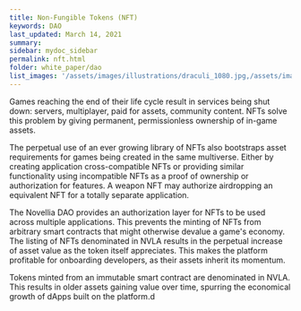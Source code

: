 ```yaml
---
title: Non-Fungible Tokens (NFT)
keywords: DAO
last_updated: March 14, 2021
summary: 
sidebar: mydoc_sidebar
permalink: nft.html
folder: white_paper/dao
list_images: '/assets/images/illustrations/draculi_1080.jpg,/assets/images/illustrations/laurence_the_duelist_1080.jpg,/assets/images/illustrations/iscara_the_ten_thousand_guns_1080.jpg,/assets/images/illustrations/alpha_draculi_1080.jpg'
---
```


Games reaching the end of their life cycle result in services being shut down: servers, multiplayer, paid for assets, community content. NFTs solve this problem by giving permanent, permissionless ownership of in-game assets.

The perpetual use of an ever growing library of NFTs also bootstraps asset requirements for games being created in the same multiverse. Either by creating application cross-compatible NFTs or providing similar functionality using incompatible NFTs as a proof of ownership or authorization for features. A weapon NFT may authorize airdropping an equivalent NFT for a totally separate application.

The Novellia DAO provides an authorization layer for NFTs to be used across multiple applications. This prevents the minting of NFTs from arbitrary smart contracts that might otherwise devalue a game's economy. The listing of NFTs denominated in NVLA results in the perpetual increase of asset value as the token itself appreciates. This makes the platform profitable for onboarding developers, as their assets inherit its momentum.

Tokens minted from an immutable smart contract are denominated in NVLA. This results in older assets gaining value over time, spurring the economical growth of dApps built on the platform.d
